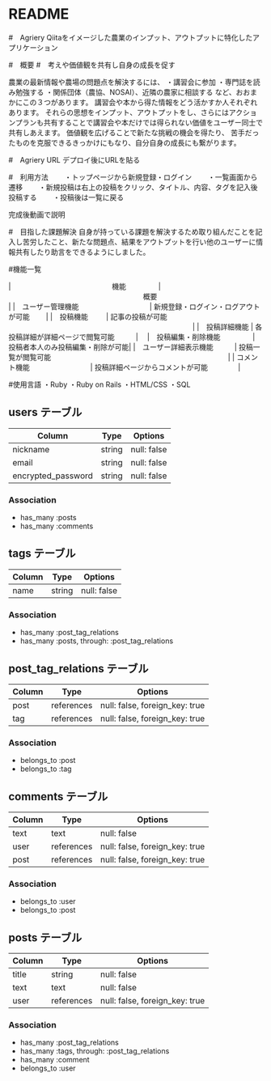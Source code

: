 # README

#　Agriery
Qiitaをイメージした農業のインプット、アウトプットに特化したアプリケーション

#　概要
#　考えや価値観を共有し自身の成長を促す

農業の最新情報や農場の問題点を解決するには、
・講習会に参加
・専門誌を読み勉強する
・関係団体（農協、NOSAI）、近隣の農家に相談する
など、おおまかにこの３つがあります。
講習会や本から得た情報をどう活かすか人それぞれあります。
それらの思想をインプット、アウトプットをし、さらにはアクションプランも共有することで講習会や本だけでは得られない価値をユーザー同士で共有しあえます。
価値観を広げることで新たな挑戦の機会を得たり、 苦手だったものを克服できるきっかけにもなり、自分自身の成長にも繋がります。

#　Agriery URL
 デプロイ後にURLを貼る
 
 #　利用方法
 　　・トップページから新規登録・ログイン
 　　・一覧画面から遷移
 　　・新規投稿は右上の投稿をクリック、タイトル、内容、タグを記入後投稿する
 　　・投稿後は一覧に戻る
 
 完成後動画で説明
 
 
 #　目指した課題解決
 自身が持っている課題を解決するため取り組んだことを記入し苦労したこと、新たな問題点、結果をアウトプットを行い他のユーザーに情報共有したり助言をできるようにしました。
 
#機能一覧

| 　　　　　　　　　　　　　　機能   　　　　  | 　　　　　　　　　　　　　　　　　　　概要　　　　　　　　　　  　　　　　　　　　　　 　　　　| 
|　ユーザー管理機能　　　　　　　　　　| 新規登録・ログイン・ログアウトが可能 　　|
|　投稿機能          　　 | 記事の投稿が可能 　　　　　　　　　　　　　　　　　　　　　　　　　　|
|　投稿詳細機能        | 各投稿詳細が詳細ページで閲覧可能　　　|　
|　投稿編集・削除機能	　　　　 | 投稿者本人のみ投稿編集・削除が可能|
|　ユーザー詳細表示機能　　　| 投稿一覧が閲覧可能　　　　　　　　　　　　　　　　　　　　　　　　　|
| コメント機能	　　　　　　　　 | 投稿詳細ページからコメントが可能　　　　 |

#使用言語
・Ruby
・Ruby on Rails
・HTML/CSS
・SQL


## users テーブル

| Column             | Type   | Options     |
| ------------------ | ------ | ----------- |
| nickname           | string | null: false |
| email              | string | null: false |
| encrypted_password | string | null: false |

### Association

- has_many :posts
- has_many :comments

## tags テーブル

| Column | Type   | Options     |
| ------ | ------ | ----------- |
| name   | string | null: false |

### Association

- has_many :post_tag_relations
- has_many :posts, through: :post_tag_relations

## post_tag_relations テーブル

| Column | Type       | Options                        |
| ------ | ---------- | ------------------------------ |
| post   | references | null: false, foreign_key: true |
| tag    | references | null: false, foreign_key: true |

### Association

- belongs_to :post
- belongs_to :tag

## comments テーブル

| Column  | Type       | Options                        |
| ------- | ---------- | ------------------------------ |
| text    | text       | null: false                    |
| user    | references | null: false, foreign_key: true |
| post    | references | null: false, foreign_key: true |

### Association

- belongs_to :user
- belongs_to :post

## posts テーブル

| Column  | Type       | Options                        |
| ------- | ---------- | ------------------------------ |
| title   | string     | null: false                    |
| text    | text       | null: false                    |
| user    | references | null: false, foreign_key: true |

### Association

- has_many :post_tag_relations
- has_many :tags, through: :post_tag_relations
- has_many :comment
- belongs_to :user


